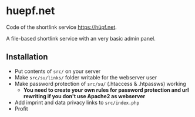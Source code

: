 # huepf.net

Code of the shortlink service https://hüpf.net.

A file-based shortlink service with an very basic admin panel.

## Installation

- Put contents of `src/` on your server
- Make `src/su/links/` folder writable for the webserver user
- Make password protection of `src/su/` (.htaccess & .htpassws) working
    - **You need to create your own rules for password protection and url rewriting if you don't use Apache2 as webserver**
- Add imprint and data privacy links to `src/index.php`
- Profit
